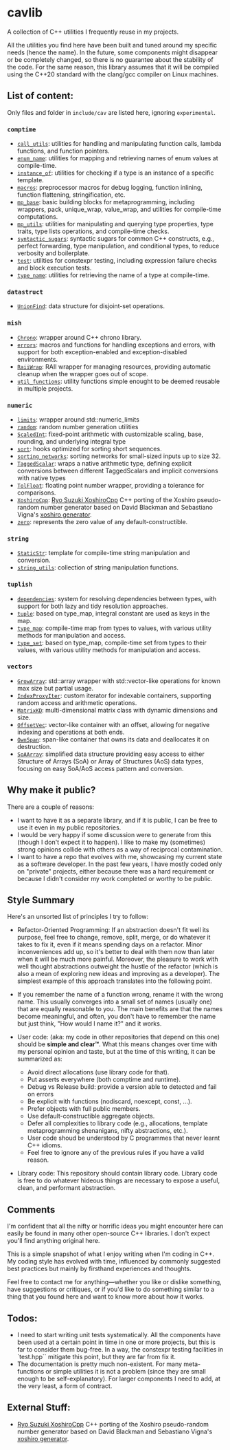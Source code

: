 # cavlib
A collection of C++ utilities I frequently reuse in my projects.

All the utilities you find here have been built and tuned around my specific needs (hence the name). In the future, some components might disappear or be completely changed, so there is no guarantee about the stability of the code. For the same reason, this library assumes that it will be compiled using the C++20 standard with the clang/gcc compiler on Linux machines.

## List of content:
Only files and folder in `include/cav` are listed here, ignoring `experimental`.

### `comptime`
 - [`call_utils`](include/cav/comptime/call_utils.hpp): utilities for handling and manipulating function calls, lambda functions, and function pointers.
 - [`enum_name`](include/cav/comptime/enum_name.hpp): utilities for mapping and retrieving names of enum values at compile-time.
 - [`instance_of`](include/cav/comptime/instance_of.hpp): utilities for checking if a type is an instance of a specific template.
 - [`macros`](include/cav/comptime/macros.hpp): preprocessor macros for debug logging, function inlining, function flattening, stringification, etc.
 - [`mp_base`](include/cav/comptime/mp_base.hpp): basic building blocks for metaprogramming, including wrappers, pack, unique_wrap, value_wrap, and utilities for compile-time computations.
 - [`mp_utils`](include/cav/comptime/mp_utils.hpp): utilities for manipulating and querying type properties, type traits, type lists operations, and compile-time checks.
 - [`syntactic_sugars`](include/cav/comptime/syntactic_sugars.hpp): syntactic sugars for common C++ constructs, e.g., perfect forwarding, type manipulation, and conditional types, to reduce verbosity and boilerplate.
 - [`test`](include/cav/comptime/test.hpp): utilities for constexpr testing, including expression failure checks and block execution tests.
 - [`type_name`](include/cav/comptime/type_name.hpp): utilities for retrieving the name of a type at compile-time.

### `datastruct`
 - [`UnionFind`](include/cav/datastruct/UnionFind.hpp): data structure for disjoint-set operations.

### `mish`
 - [`Chrono`](include/cav/mish/Chrono.hpp): wrapper around C++ chrono library.
 - [`errors`](include/cav/mish/errors.hpp): macros and functions for handling exceptions and errors, with support for both exception-enabled and exception-disabled environments.
 - [`RaiiWrap`](include/cav/mish/RaiiWrap.hpp): RAII wrapper for managing resources, providing automatic cleanup when the wrapper goes out of scope.
 - [`util_functions`](include/cav/mish/util_functions.hpp): utility functions simple enought to be deemed reusable in multiple projects.

### `numeric`
 - [`limits`](include/cav/numeric/limits.hpp): wrapper around std::numeric_limits
 - [`random`](include/cav/numeric/random.hpp): random number generation utilities
 - [`ScaledInt`](include/cav/numeric/ScaledInt.hpp): fixed-point arithmetic with customizable scaling, base, rounding, and underlying integral type
 - [`sort`](include/cav/numeric/sort.hpp): hooks optimized for sorting short sequences.
 - [`sorting_networks`](include/cav/numeric/sorting_networks.hpp): sorting networks for small-sized inputs up to size 32.
 - [`TaggedScalar`](include/cav/numeric/TaggedScalar.hpp):  wraps a native arithmetic type, defining explicit conversions between different TaggedScalars and implicit conversions with native types
 - [`TolFloat`](include/cav/numeric/TolFloat.hpp): floating point number wrapper, providing a tolerance for comparisons.
 - [`XoshiroCpp`](include/cav/numeric/XoshiroCpp.hpp): [Ryo Suzuki XoshiroCpp](https://github.com/Reputeless/Xoshiro-cpp/blob/master) C++ porting of the Xoshiro pseudo-random number generator based on David Blackman and Sebastiano Vigna's [xoshiro generator](http://prng.di.unimi.it/).
 - [`zero`](include/cav/numeric/zero.hpp): represents the zero value of any default-constructible.

### `string`
 - [`StaticStr`](include/cav/string/StaticStr.hpp): template for compile-time string manipulation and conversion.
 - [`string_utils`](include/cav/string/string_utils.hpp): collection of string manipulation functions.

### `tuplish`
 - [`dependencies`](include/cav/tuplish/dependencies.hpp): system for resolving dependencies between types, with support for both lazy and tidy resolution approaches.
 - [`tuple`](include/cav/tuplish/tuple.hpp): based on type_map, integral constant are used as keys in the map.
 - [`type_map`](include/cav/tuplish/type_map.hpp): compile-time map from types to values, with various utility methods for manipulation and access.
 - [`type_set`](include/cav/tuplish/type_set.hpp): based on type_map, compile-time set from types to their values, with various utility methods for manipulation and access.

### `vectors`
 - [`GrowArray`](include/cav/vectors/GrowArray.hpp): std::array wrapper with std::vector-like operations for known max size but partial usage.
 - [`IndexProxyIter`](include/cav/vectors/IndexProxyIter.hpp): custom iterator for indexable containers, supporting random access and arithmetic operations.
 - [`MatrixKD`](include/cav/vectors/MatrixKD.hpp): multi-dimensional matrix class with dynamic dimensions and size.
 - [`OffsetVec`](include/cav/vectors/OffsetVec.hpp): vector-like container with an offset, allowing for negative indexing and operations at both ends.
 - [`OwnSpan`](include/cav/vectors/OwnSpan.hpp): span-like container that owns its data and deallocates it on destruction.
 - [`SoAArray`](include/cav/vectors/SoAArray.hpp): simplified data structure providing easy access to either Structure of Arrays (SoA) or Array of Structures (AoS) data types, focusing on easy SoA/AoS access pattern and conversion.


## Why make it public?
There are a couple of reasons:

- I want to have it as a separate library, and if it is public, I can be free to use it even in my public repositories.
- I would be very happy if some discussion were to generate from this (though I don't expect it to happen). I like to make my (sometimes) strong opinions collide with others as a way of reciprocal contamination.
- I want to have a repo that evolves with me, showcasing my current state as a software developer. In the past few years, I have mostly coded only on "private" projects, either because there was a hard requirement or because I didn't consider my work completed or worthy to be public.

 ## Style Summary
Here's an unsorted list of principles I try to follow:

- Refactor-Oriented Programming: If an abstraction doesn't fit well its purpose, feel free to change, remove, split, merge, or do whatever it takes to fix it,  even if it means spending days on a refactor. Minor inconveniences add up, so it's better to deal with them now than later when it will be much more painful. Moreover, the pleasure to work with well thought abstractions outweight the hustle of the refactor (which is also a mean of exploring new ideas and improving as a developer). The simplest example of this approach translates into the following point.

- If you remember the name of a function wrong, rename it with the wrong name. This usually converges into a small set of names (usually one) that are equally reasonable to you. The main benefits are that the names become meaningful, and often, you don't have to remember the name but just think, "How would I name it?" and it works.

- User code: (aka: my code in other repositories that depend on this one) should be  **simple and clear&#8482;**. What this means changes over time with my personal opinion and taste, but at the time of this writing, it can be summarized as:
    - Avoid direct allocations (use library code for that).
    - Put asserts everywhere (both comptime and runtime).
    - Debug vs Release build: provide a version able to detected and fail on errors
    - Be explicit with functions (nodiscard, noexcept, const, ...).
    - Prefer objects with full public members.
    - Use default-constructible aggregate objects.
    - Defer all complexities to library code (e.g., allocations, template metaprogramming shenanigans, nifty abstractions, etc.).
    - User code shoud be understood by C programmes that never learnt C++ idioms.
    - Feel free to ignore any of the previous rules if you have a valid reason.

- Library code: This repository should contain library code. Library code is free to do whatever hideous things are necessary to expose a useful, clean, and performant abstraction.

## Comments
I'm confident that all the nifty or horrific ideas you might encounter here can easily be found in many other open-source C++ libraries. I don't expect you'll find anything original here.

This is a simple snapshot of what I enjoy writing when I'm coding in C++.
My coding style has evolved with time, influenced by commonly suggested best practices but mainly by firsthand experiences and thoughts.

Feel free to contact me for anything—whether you like or dislike something, have suggestions or critiques, or if you'd like to do something similar to a thing that you found here and want to know more about how it works.

## Todos:
- I need to start writing unit tests systematically. All the components have been used at a certain point in time in one or more projects, but this is far to consider them bug-free. In a way, the constexpr testing facilities in `test.hpp`` mitigate this point, but they are far from fix it.
- The documentation is pretty much non-existent. For many meta-functions or simple utilities it is not a problem (since they are small enough to be self-explanatory). For larger components I need to add, at the very least, a form of contract.


## External Stuff:
- [Ryo Suzuki XoshiroCpp](https://github.com/Reputeless/Xoshiro-cpp/blob/master) C++ porting of the Xoshiro pseudo-random number generator based on David Blackman and Sebastiano Vigna's [xoshiro generator](http://prng.di.unimi.it/).